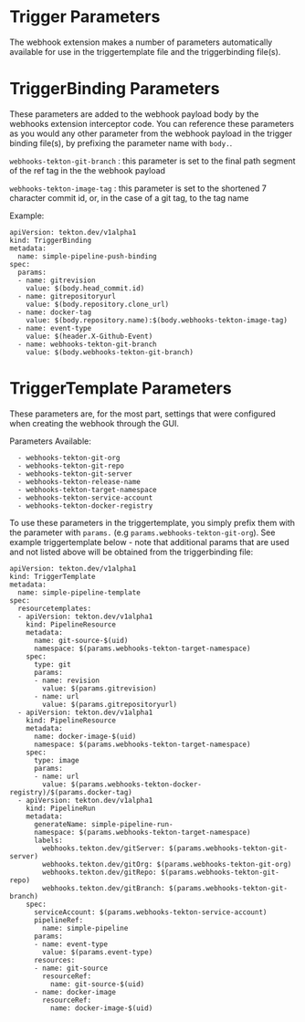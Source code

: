# Trigger Parameters

The webhook extension makes a number of parameters automatically available for use in the triggertemplate file and the triggerbinding file(s).  

# TriggerBinding Parameters

These parameters are added to the webhook payload body by the webhooks extension interceptor code.  You can reference these parameters as you would any other parameter from the webhook payload in the trigger binding file(s), by prefixing the parameter name with `body.`.

`webhooks-tekton-git-branch` : this parameter is set to the final path segment of the ref tag in the the webhook payload  

`webhooks-tekton-image-tag` : this parameter is set to the shortened 7 character commit id, or, in the case of a git tag, to the tag name  

Example:

```
apiVersion: tekton.dev/v1alpha1
kind: TriggerBinding
metadata:
  name: simple-pipeline-push-binding
spec:
  params:
  - name: gitrevision
    value: $(body.head_commit.id)
  - name: gitrepositoryurl
    value: $(body.repository.clone_url)
  - name: docker-tag
    value: $(body.repository.name):$(body.webhooks-tekton-image-tag)
  - name: event-type
    value: $(header.X-Github-Event)
  - name: webhooks-tekton-git-branch
    value: $(body.webhooks-tekton-git-branch)
```


# TriggerTemplate Parameters

These parameters are, for the most part, settings that were configured when creating the webhook through the GUI.

Parameters Available:

```
  - webhooks-tekton-git-org
  - webhooks-tekton-git-repo
  - webhooks-tekton-git-server
  - webhooks-tekton-release-name
  - webhooks-tekton-target-namespace
  - webhooks-tekton-service-account
  - webhooks-tekton-docker-registry
```

To use these parameters in the triggertemplate, you simply prefix them with the parameter with `params.` (e.g `params.webhooks-tekton-git-org`).  See example triggertemplate below - note that additional params that are used and not listed above will be obtained from the triggerbinding file:

```
apiVersion: tekton.dev/v1alpha1
kind: TriggerTemplate
metadata:
  name: simple-pipeline-template
spec:
  resourcetemplates:
  - apiVersion: tekton.dev/v1alpha1
    kind: PipelineResource
    metadata:
      name: git-source-$(uid)
      namespace: $(params.webhooks-tekton-target-namespace)
    spec:
      type: git
      params:
      - name: revision
        value: $(params.gitrevision)
      - name: url
        value: $(params.gitrepositoryurl)
  - apiVersion: tekton.dev/v1alpha1
    kind: PipelineResource
    metadata:
      name: docker-image-$(uid)
      namespace: $(params.webhooks-tekton-target-namespace)
    spec:
      type: image
      params:
      - name: url
        value: $(params.webhooks-tekton-docker-registry)/$(params.docker-tag)
  - apiVersion: tekton.dev/v1alpha1
    kind: PipelineRun
    metadata:
      generateName: simple-pipeline-run-
      namespace: $(params.webhooks-tekton-target-namespace)
      labels:
        webhooks.tekton.dev/gitServer: $(params.webhooks-tekton-git-server)
        webhooks.tekton.dev/gitOrg: $(params.webhooks-tekton-git-org)
        webhooks.tekton.dev/gitRepo: $(params.webhooks-tekton-git-repo)
        webhooks.tekton.dev/gitBranch: $(params.webhooks-tekton-git-branch)
    spec:
      serviceAccount: $(params.webhooks-tekton-service-account)
      pipelineRef:
        name: simple-pipeline
      params:
      - name: event-type
        value: $(params.event-type)
      resources:
      - name: git-source
        resourceRef:
          name: git-source-$(uid)
      - name: docker-image
        resourceRef: 
          name: docker-image-$(uid)
```